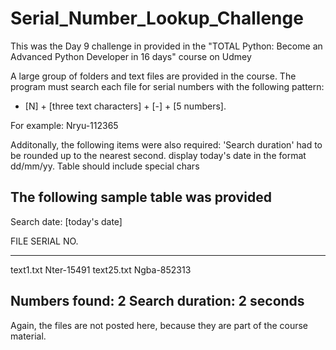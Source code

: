 # Serial_Number_Lookup_Challenge

This was the Day 9 challenge in provided in the "TOTAL Python: Become an Advanced Python Developer in 16 days" course on Udmey

A large group of folders and text files are provided in the course.  The program must search each file for serial numbers with the following pattern:
- [N] + [three text characters] + [-] + [5 numbers].

For example: Nryu-112365

Additonally, the following items were also required:
'Search duration' had to be rounded up to the nearest second. 
 display today's date in the format dd/mm/yy.
 Table should include special chars
 
 The following sample table was provided
 ----------------------------------------------------
Search date: [today's date]

FILE		SERIAL NO.
----		----------
text1.txt 	Nter-15491
text25.txt 	Ngba-852313

Numbers found: 2
Search duration: 2 seconds
----------------------------------------------------
 


Again, the files are not posted here, because they are part of the course material.  

